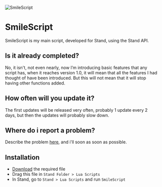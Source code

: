 ![SmileScript](https://user-images.githubusercontent.com/109024520/178143925-dd817165-189d-4879-8af3-a154b58e111f.png)

# SmileScript
SmileScript is my main script, developed for Stand, using the Stand API.

## Is it already completed?
No, it isn't, not even nearly, now I’m introducing basic features that any script has, when it reaches version 1.0, it will mean that all the features I had thought of have been introduced. But this will not mean that it will stop having other functions added.

## How often will you update it?
The first updates will be released very often, probably 1 update every 2 days, but then the updates will probably slow down.

## Where do i report a problem?
Describe the problem [here](https://github.com/SmileFaceStand/SmileScript/issues/new), and i'll soon as soon as possible.

## Installation
- [Download](https://github.com/SmileFaceStand/SmileScript/releases/latest) the required file
- Drag this file in `Stand Folder > Lua Scripts`
- In Stand, go to `Stand > Lua Scripts` and run `SmileScript`
